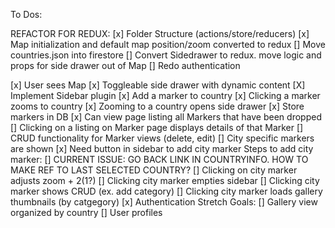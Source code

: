 To Dos:

REFACTOR FOR REDUX:
[x] Folder Structure (actions/store/reducers)
[x] Map initialization and default map position/zoom converted to redux
[]  Move countries.json into firestore
[]  Convert Sidedrawer to redux. move logic and props for side drawer out of Map
[]  Redo authentication


[x] User sees Map
[x] Toggleable side drawer with dynamic content
    [X] Implement Sidebar plugin
[x] Add a marker to country
[x] Clicking a marker zooms to country
[x] Zooming to a country opens side drawer
[x] Store markers in DB
[x]  Can view page listing all Markers that have been dropped
    [] Clicking on a listing on Marker page displays details of that Marker
    [] CRUD functionality for Marker views (delete, edit)
[] City specific markers are shown
    [x] Need button in sidebar to add city marker
        Steps to add city marker:
    [] CURRENT ISSUE: GO BACK LINK IN COUNTRYINFO. HOW TO MAKE REF TO LAST SELECTED COUNTRY?
    [] Clicking on city marker adjusts zoom + 2(1?)
    [] Clicking city marker empties sidebar
    [] Clicking city marker shows CRUD (ex. add category)
    [] Clicking city marker loads gallery thumbnails (by catgegory)
[x] Authentication
Stretch Goals:
[] Gallery view organized by country
[] User profiles